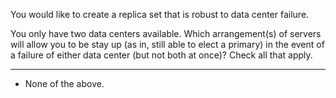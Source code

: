 You would like to create a replica set that is robust to data center failure.

You only have two data centers available. Which arrangement(s) of servers will allow you to be stay up (as in, still able to elect a primary) in the event of a failure of either data center (but not both at once)? Check all that apply.

----

* None of the above.
